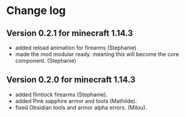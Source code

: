 # Change log

## Version 0.2.1 for minecraft 1.14.3

- added reload animation for firearms (Stephanie)
- made the mod modular ready. meaning this will become the core component. (Stephanie)


## Version 0.2.0 for minecraft 1.14.3

- added flintlock firearms (Stephanie).
- added Pink sapphire armor and tools (Mathilde).
- fixed Obsidian tools and armor alpha errors. (Milou).
